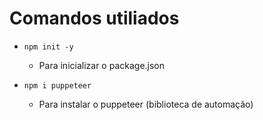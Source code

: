 # Comandos utiliados
- ```npm init -y```
  - Para inicializar o package.json

- ```npm i puppeteer```
  - Para instalar o puppeteer (biblioteca de automação)